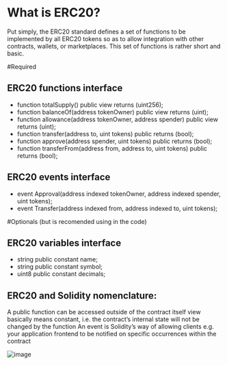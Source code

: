 # What is ERC20?
Put simply, the ERC20 standard defines a set of functions to be implemented by all ERC20 tokens so as to allow integration with other contracts, wallets, or marketplaces. 
This set of functions is rather short and basic.

#Required
## ERC20 functions interface

- function totalSupply() public view returns (uint256);
- function balanceOf(address tokenOwner) public view returns (uint);
- function allowance(address tokenOwner, address spender) public view returns (uint);
- function transfer(address to, uint tokens) public returns (bool);
- function approve(address spender, uint tokens)  public returns (bool);
- function transferFrom(address from, address to, uint tokens) public returns (bool);

## ERC20 events interface

- event Approval(address indexed tokenOwner, address indexed spender, uint tokens);
- event Transfer(address indexed from, address indexed to, uint tokens);

#Optionals (but is recomended using in the code)
## ERC20 variables interface

- string public constant name;
- string public constant symbol;
- uint8 public constant decimals;

## ERC20 and Solidity nomenclature:

A public function can be accessed outside of the contract itself
view basically means constant, i.e. the contract’s internal state will not be changed by the function
An event is Solidity’s way of allowing clients e.g. your application frontend to be notified on specific occurrences within the contract

![image](https://user-images.githubusercontent.com/253442/120489094-bafed500-c38d-11eb-8494-a4e4466e8dc8.png)

